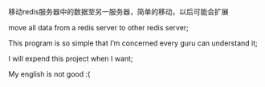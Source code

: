 移动redis服务器中的数据至另一服务器，简单的移动，以后可能会扩展


move all data from a redis server to other redis server;


This program is so simple that I’m concerned every guru can understand it;


I will expend this project when I want;


My english is not good :(